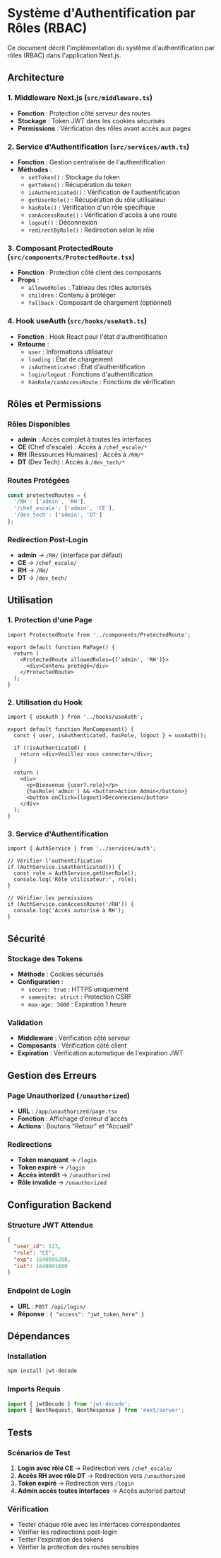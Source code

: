 # Système d'Authentification par Rôles (RBAC)

Ce document décrit l'implémentation du système d'authentification par rôles (RBAC) dans l'application Next.js.

## Architecture

### 1. Middleware Next.js (`src/middleware.ts`)
- **Fonction** : Protection côté serveur des routes
- **Stockage** : Token JWT dans les cookies sécurisés
- **Permissions** : Vérification des rôles avant accès aux pages

### 2. Service d'Authentification (`src/services/auth.ts`)
- **Fonction** : Gestion centralisée de l'authentification
- **Méthodes** :
  - `setToken()` : Stockage du token
  - `getToken()` : Récupération du token
  - `isAuthenticated()` : Vérification de l'authentification
  - `getUserRole()` : Récupération du rôle utilisateur
  - `hasRole()` : Vérification d'un rôle spécifique
  - `canAccessRoute()` : Vérification d'accès à une route
  - `logout()` : Déconnexion
  - `redirectByRole()` : Redirection selon le rôle

### 3. Composant ProtectedRoute (`src/components/ProtectedRoute.tsx`)
- **Fonction** : Protection côté client des composants
- **Props** :
  - `allowedRoles` : Tableau des rôles autorisés
  - `children` : Contenu à protéger
  - `fallback` : Composant de chargement (optionnel)

### 4. Hook useAuth (`src/hooks/useAuth.ts`)
- **Fonction** : Hook React pour l'état d'authentification
- **Retourne** :
  - `user` : Informations utilisateur
  - `loading` : État de chargement
  - `isAuthenticated` : État d'authentification
  - `login/logout` : Fonctions d'authentification
  - `hasRole/canAccessRoute` : Fonctions de vérification

## Rôles et Permissions

### Rôles Disponibles
- **admin** : Accès complet à toutes les interfaces
- **CE** (Chef d'escale) : Accès à `/chef_escale/*`
- **RH** (Ressources Humaines) : Accès à `/RH/*`
- **DT** (Dev Tech) : Accès à `/dev_tech/*`

### Routes Protégées
```typescript
const protectedRoutes = {
  '/RH': ['admin', 'RH'],
  '/chef_escale': ['admin', 'CE'],
  '/dev_tech': ['admin', 'DT']
};
```

### Redirection Post-Login
- **admin** → `/RH/` (interface par défaut)
- **CE** → `/chef_escale/`
- **RH** → `/RH/`
- **DT** → `/dev_tech/`

## Utilisation

### 1. Protection d'une Page
```tsx
import ProtectedRoute from '../components/ProtectedRoute';

export default function MaPage() {
  return (
    <ProtectedRoute allowedRoles={['admin', 'RH']}>
      <div>Contenu protégé</div>
    </ProtectedRoute>
  );
}
```

### 2. Utilisation du Hook
```tsx
import { useAuth } from '../hooks/useAuth';

export default function MonComposant() {
  const { user, isAuthenticated, hasRole, logout } = useAuth();

  if (!isAuthenticated) {
    return <div>Veuillez vous connecter</div>;
  }

  return (
    <div>
      <p>Bienvenue {user?.role}</p>
      {hasRole('admin') && <button>Action Admin</button>}
      <button onClick={logout}>Déconnexion</button>
    </div>
  );
}
```

### 3. Service d'Authentification
```tsx
import { AuthService } from '../services/auth';

// Vérifier l'authentification
if (AuthService.isAuthenticated()) {
  const role = AuthService.getUserRole();
  console.log('Rôle utilisateur:', role);
}

// Vérifier les permissions
if (AuthService.canAccessRoute('/RH')) {
  console.log('Accès autorisé à RH');
}
```

## Sécurité

### Stockage des Tokens
- **Méthode** : Cookies sécurisés
- **Configuration** :
  - `secure: true` : HTTPS uniquement
  - `samesite: strict` : Protection CSRF
  - `max-age: 3600` : Expiration 1 heure

### Validation
- **Middleware** : Vérification côté serveur
- **Composants** : Vérification côté client
- **Expiration** : Vérification automatique de l'expiration JWT

## Gestion des Erreurs

### Page Unauthorized (`/unauthorized`)
- **URL** : `/app/unauthorized/page.tsx`
- **Fonction** : Affichage d'erreur d'accès
- **Actions** : Boutons "Retour" et "Accueil"

### Redirections
- **Token manquant** → `/login`
- **Token expiré** → `/login`
- **Accès interdit** → `/unauthorized`
- **Rôle invalide** → `/unauthorized`

## Configuration Backend

### Structure JWT Attendue
```json
{
  "user_id": 123,
  "role": "CE",
  "exp": 1640995200,
  "iat": 1640991600
}
```

### Endpoint de Login
- **URL** : `POST /api/login/`
- **Réponse** : `{ "access": "jwt_token_here" }`

## Dépendances

### Installation
```bash
npm install jwt-decode
```

### Imports Requis
```typescript
import { jwtDecode } from 'jwt-decode';
import { NextRequest, NextResponse } from 'next/server';
```

## Tests

### Scénarios de Test
1. **Login avec rôle CE** → Redirection vers `/chef_escale/`
2. **Accès RH avec rôle DT** → Redirection vers `/unauthorized`
3. **Token expiré** → Redirection vers `/login`
4. **Admin accès toutes interfaces** → Accès autorisé partout

### Vérification
- Tester chaque rôle avec les interfaces correspondantes
- Vérifier les redirections post-login
- Tester l'expiration des tokens
- Vérifier la protection des routes sensibles 
